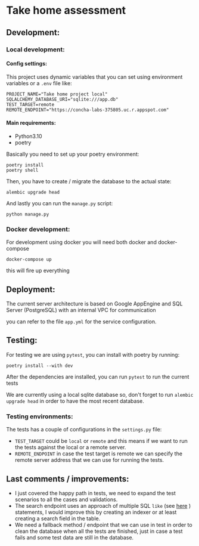 # Take home assessment


## Development:

### Local development:
#### Config settings:
This project uses dynamic variables that you can set using environment variables or a `.env` file like:

```text
PROJECT_NAME="Take home project local"
SQLALCHEMY_DATABASE_URI="sqlite:///app.db"
TEST_TARGET=remote
REMOTE_ENDPOINT="https://concha-labs-375805.uc.r.appspot.com"
```

####  Main requirements:
- Python3.10
- poetry

Basically you need to set up your poetry environment:

```shell
poetry install
poetry shell
```

Then, you have to create / migrate the database to the actual state:

```shell
alembic upgrade head 
```

And lastly you can run the `manage.py` script:
```shell
python manage.py
```

### Docker development:

For development using docker you will need both docker and docker-compose

```shell
docker-compose up
```

this will fire up everything


## Deployment:
The current server architecture is based on Google AppEngine and SQL Server (PostgreSQL) with an internal VPC for communication

you can refer to the file `app.yml` for the service configuration.

## Testing:
For testing we are using `pytest`, you can install with poetry by running:

```shell
poetry install --with dev
```

After the dependencies are installed, you can run `pytest` to run the current tests

We are currently using a local sqlite database so, don't forget to run `alembic upgrade head` in order to have the most recent database.

### Testing environments:
The tests has a couple of configurations in the `settings.py` file:

- `TEST_TARGET` could be `local` or `remote` and this means if we want to run the tests against the local or a remote server.
- `REMOTE_ENDPOINT` in case the test target is remote we can specify the remote server address that we can use for running the tests.

## Last comments / improvements:

- I just covered the happy path in tests, we need to expand the test scenarios to all the cases and validations.
- The search endpoint uses an approach of multiple SQL `like` (see [here](github.com/soloidx/cnch_assessment/blob/master/project/crud/user.py#L11-L24) ) statements, I would improve this by creating an indexer or at least creating a search field in the table.
- We need a fallback method / endpoint that we can use in test in order to clean the database when all the tests are finished, just in case a test fails and some test data are still in the database.
